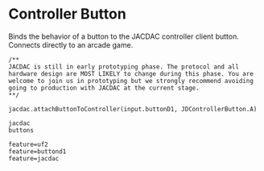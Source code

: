 # Controller Button

Binds the behavior of a button to the JACDAC controller client button. Connects directly to an arcade game.

```blocks
/**
JACDAC is still in early prototyping phase. The protocol and all hardware design are MOST LIKELY to change during this phase. You are welcome to join us in prototyping but we strongly recommend avoiding going to production with JACDAC at the current stage.
**/

jacdac.attachButtonToController(input.buttonD1, JDControllerButton.A)
```

```package
jacdac
buttons
```

```config
feature=uf2
feature=buttond1
feature=jacdac
```